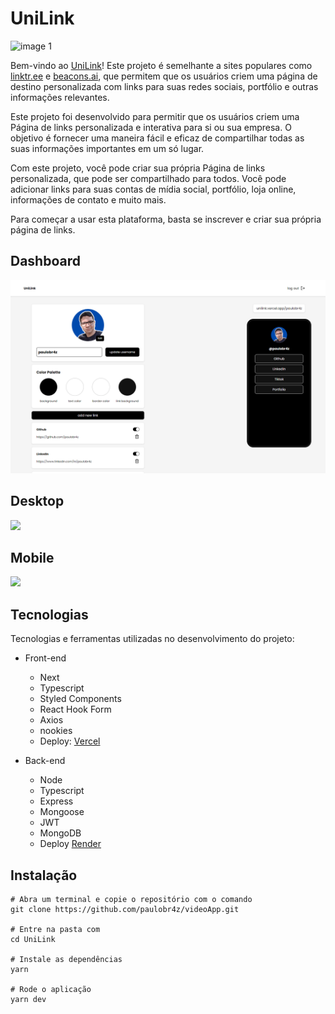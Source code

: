 # UniLink

![image 1](https://user-images.githubusercontent.com/52705622/228021027-0e64b211-b96d-4936-a42e-cd66909a06c4.png)


Bem-vindo ao [UniLink](https://unilink.vercel.app)! Este projeto é semelhante a sites populares como [linktr.ee](https://linktr.ee/) e [beacons.ai](https://beacons.ai/), que permitem que os usuários criem uma página de destino personalizada com links para suas redes sociais, portfólio e outras informações relevantes.

Este projeto foi desenvolvido para permitir que os usuários criem uma Página de links personalizada e interativa para si ou sua empresa. O objetivo é fornecer uma maneira fácil e eficaz de compartilhar todas as suas informações importantes em um só lugar.

Com este projeto, você pode criar sua própria Página de links personalizada, que pode ser compartilhado para todos. Você pode adicionar links para suas contas de mídia social, portfólio, loja online, informações de contato e muito mais.

Para começar a usar esta plataforma, basta se inscrever e criar sua própria página de links.

## Dashboard

<img src="https://raw.githubusercontent.com/paulobr4z/UniLink/main/public/images/dashboard.png" />

## Desktop

<img src="https://user-images.githubusercontent.com/52705622/228025020-dc01cbc4-d078-4241-8c8d-42cf8780db95.png" />

## Mobile

<img src="https://user-images.githubusercontent.com/52705622/228029096-65036876-c075-4d77-bf94-a507af75e933.png" />

## Tecnologias

Tecnologias e ferramentas utilizadas no desenvolvimento do projeto:

- Front-end
    * Next
    * Typescript
    * Styled Components
    * React Hook Form
    * Axios
    * nookies
    * Deploy: [Vercel](https://vercel.com)

- Back-end
    * Node
    * Typescript
    * Express
    * Mongoose
    * JWT
    * MongoDB
    * Deploy [Render](https://render.com/)

## Instalação

```
# Abra um terminal e copie o repositório com o comando
git clone https://github.com/paulobr4z/videoApp.git

# Entre na pasta com 
cd UniLink

# Instale as dependências
yarn

# Rode o aplicação
yarn dev
```
